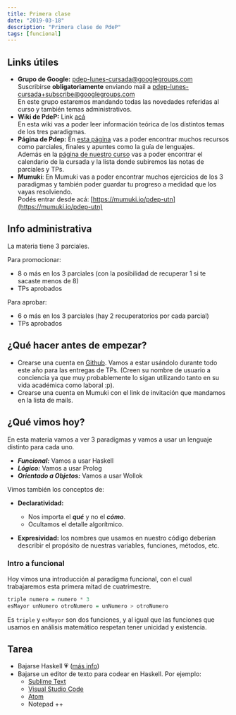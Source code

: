 ```yaml
---
title: Primera clase
date: "2019-03-18"
description: "Primera clase de PdeP"
tags: [funcional]
---
```


## Links útiles

- **Grupo de Google:** [pdep-lunes-cursada@googlegroups.com](mailto:pdep-lunes-cursada@googlegroups.com)  
Suscribirse **obligatoriamente** enviando mail a [pdep-lunes-cursada+subscribe@googlegroups.com](mailto:pdep-lunes-cursada+subscribe@googlegroups.com)  
En este grupo estaremos mandando todas las novedades referidas al curso y también temas administrativos.
- **Wiki de PdeP:** Link [acá](http://wiki.uqbar.org/wiki/articles/paradigmas-de-programacion.html)  
En esta wiki vas a poder leer información teórica de los distintos temas de los tres paradigmas.
- **Página de Pdep:** En [esta página](http://pdep.com.ar) vas a poder encontrar muchos recursos como parciales, finales y apuntes como la guía de lenguajes.  
Además en la [página de nuestro curso](http://www.pdep.com.ar/Cursos/cursadas-anteriores/2019/2019-man-lunes) vas a poder encontrar el calendario de la cursada y la lista donde subiremos las notas de parciales y TPs.
- **Mumuki**: En Mumuki vas a poder encontrar muchos ejercicios de los 3 paradigmas y también poder guardar tu progreso a medidad que los vayas resolviendo.  
Podés entrar desde acá: [https://mumuki.io/pdep-utn](https://mumuki.io/pdep-utn)

## Info administrativa
La materia tiene 3 parciales.  

Para promocionar:
- 8 o más en los 3 parciales (con la posibilidad de recuperar 1 si te sacaste menos de 8)
- TPs aprobados

Para aprobar:
- 6 o más en los 3 parciales (hay 2 recuperatorios por cada parcial)
- TPs aprobados


## ¿Qué hacer antes de empezar?

- Crearse una cuenta en [Github](https://github.com). Vamos a estar usándolo durante todo este año para las entregas de TPs. (Creen su nombre de usuario a conciencia ya que muy probablemente lo sigan utilizando tanto en su vida académica como laboral :p).
- Crearse una cuenta en Mumuki con el link de invitación que mandamos en la lista de mails.

## ¿Qué vimos hoy?

En esta materia vamos a ver 3 paradigmas y vamos a usar un lenguaje distinto para cada uno.
- ***Funcional:*** Vamos a usar Haskell
- ***Lógico:*** Vamos a usar Prolog
- ***Orientado a Objetos:*** Vamos a usar Wollok

Vimos también los conceptos de:
 - **Declaratividad:**
   - Nos importa el ***qué*** y no el ***cómo***.
   - Ocultamos el detalle algorítmico.

 - **Expresividad:** los nombres que usamos en nuestro código deberían describir el propósito de nuestras variables, funciones, métodos, etc.

### Intro a funcional

Hoy vimos una introducción al paradigma funcional, con el cual trabajaremos esta primera mitad de cuatrimestre.


```haskell
triple numero = numero * 3
esMayor unNumero otroNumero = unNumero > otroNumero
```

Es ``triple`` y ``esMayor`` son dos funciones, y al igual que las funciones que usamos en análisis matemático respetan tener unicidad y existencia.

## Tarea
- Bajarse Haskell 💗 ([más info](http://www.pdep.com.ar/software/software-haskell))
- Bajarse un editor de texto para codear en Haskell. Por ejemplo:
  - [Sublime Text](https://www.sublimetext.com/3)
  - [Visual Studio Code](https://code.visualstudio.com/)
  - [Atom](https://atom.io/)
  - Notepad ++

